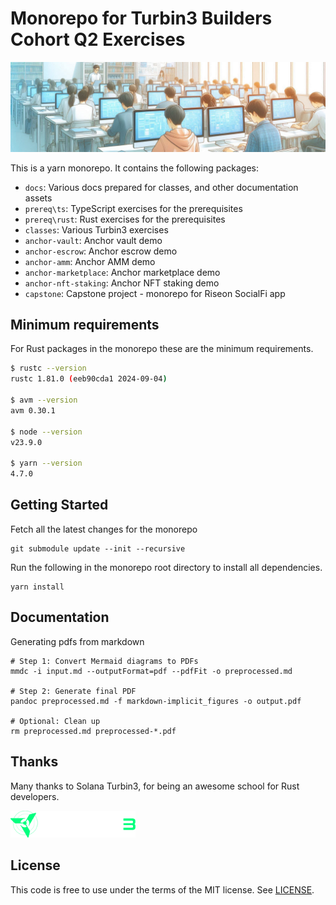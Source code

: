# Monorepo for Turbin3 Builders Cohort Q2 Exercises

<img src="./docs/assets/classroom.jpeg" alt="Turbin3" width="650"/>

This is a yarn monorepo. It contains the following packages:

- `docs`: Various docs prepared for classes, and other documentation assets
- `prereq\ts`: TypeScript exercises for the prerequisites
- `prereq\rust`: Rust exercises for the prerequisites
- `classes`: Various Turbin3 exercises
- `anchor-vault`: Anchor vault demo
- `anchor-escrow`: Anchor escrow demo
- `anchor-amm`: Anchor AMM demo
- `anchor-marketplace`: Anchor marketplace demo
- `anchor-nft-staking`: Anchor NFT staking demo
- `capstone`: Capstone project - monorepo for Riseon SocialFi app

## Minimum requirements

For Rust packages in the monorepo these are the minimum requirements.

```bash
$ rustc --version
rustc 1.81.0 (eeb90cda1 2024-09-04)

$ avm --version
avm 0.30.1

$ node --version
v23.9.0

$ yarn --version
4.7.0
```

## Getting Started

Fetch all the latest changes for the monorepo

```
git submodule update --init --recursive
```

Run the following in the monorepo root directory to install all dependencies.

```
yarn install
```

## Documentation

Generating pdfs from markdown

```
# Step 1: Convert Mermaid diagrams to PDFs
mmdc -i input.md --outputFormat=pdf --pdfFit -o preprocessed.md

# Step 2: Generate final PDF
pandoc preprocessed.md -f markdown-implicit_figures -o output.pdf

# Optional: Clean up
rm preprocessed.md preprocessed-*.pdf
```

## Thanks

Many thanks to Solana Turbin3, for being an awesome school for Rust developers.

<img src="./docs/assets/turbine-logo-text.svg" alt="Turbin3" width="200"/>

## License

This code is free to use under the terms of the MIT license. See [LICENSE](LICENSE).
